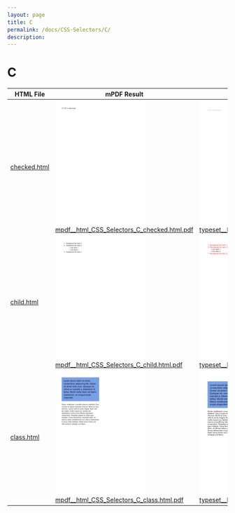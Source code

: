 ```yaml
---
layout: page
title: C
permalink: /docs/CSS-Selectors/C/
description: 
---
```


# C
HTML File | mPDF Result | typeset.sh Result | PDFreactor Result
------------ | ------------- | ------------- | -------------
[checked.html](/html/CSS%20Selectors/C/checked.html) | ![](mpdf__html_CSS_Selectors_C_checked.html.png) [mpdf__html_CSS_Selectors_C_checked.html.pdf](mpdf__html_CSS_Selectors_C_checked.html.pdf) | ![](typeset__html_CSS_Selectors_C_checked.html.png) [typeset__html_CSS_Selectors_C_checked.html.pdf](typeset__html_CSS_Selectors_C_checked.html.pdf) | ![](pdfreactor__html_CSS_Selectors_C_checked.html.png) [pdfreactor__html_CSS_Selectors_C_checked.html.pdf](pdfreactor__html_CSS_Selectors_C_checked.html.pdf)
[child.html](/html/CSS%20Selectors/C/child.html) | ![](mpdf__html_CSS_Selectors_C_child.html.png) [mpdf__html_CSS_Selectors_C_child.html.pdf](mpdf__html_CSS_Selectors_C_child.html.pdf) | ![](typeset__html_CSS_Selectors_C_child.html.png) [typeset__html_CSS_Selectors_C_child.html.pdf](typeset__html_CSS_Selectors_C_child.html.pdf) | ![](pdfreactor__html_CSS_Selectors_C_child.html.png) [pdfreactor__html_CSS_Selectors_C_child.html.pdf](pdfreactor__html_CSS_Selectors_C_child.html.pdf)
[class.html](/html/CSS%20Selectors/C/class.html) | ![](mpdf__html_CSS_Selectors_C_class.html.png) [mpdf__html_CSS_Selectors_C_class.html.pdf](mpdf__html_CSS_Selectors_C_class.html.pdf) | ![](typeset__html_CSS_Selectors_C_class.html.png) [typeset__html_CSS_Selectors_C_class.html.pdf](typeset__html_CSS_Selectors_C_class.html.pdf) | ![](pdfreactor__html_CSS_Selectors_C_class.html.png) [pdfreactor__html_CSS_Selectors_C_class.html.pdf](pdfreactor__html_CSS_Selectors_C_class.html.pdf)
